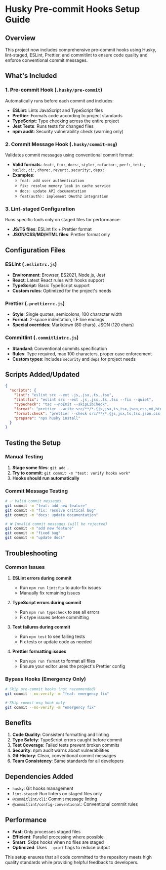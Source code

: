 # Husky Pre-commit Hooks Setup Guide

## Overview

This project now includes comprehensive pre-commit hooks using Husky, lint-staged, ESLint, Prettier, and commitlint to ensure code quality and enforce conventional commit messages.

## What's Included

### 1. Pre-commit Hook (`.husky/pre-commit`)
Automatically runs before each commit and includes:
- **ESLint**: Lints JavaScript and TypeScript files
- **Prettier**: Formats code according to project standards
- **TypeScript**: Type checking across the entire project
- **Jest Tests**: Runs tests for changed files
- **npm audit**: Security vulnerability check (warning only)

### 2. Commit Message Hook (`.husky/commit-msg`)
Validates commit messages using conventional commit format:
- **Valid formats**: `feat:`, `fix:`, `docs:`, `style:`, `refactor:`, `perf:`, `test:`, `build:`, `ci:`, `chore:`, `revert:`, `security:`, `deps:`
- **Examples**:
  - `feat: add user authentication`
  - `fix: resolve memory leak in cache service`
  - `docs: update API documentation`
  - `feat(auth): implement OAuth2 integration`

### 3. Lint-staged Configuration
Runs specific tools only on staged files for performance:
- **JS/TS files**: ESLint fix + Prettier format
- **JSON/CSS/MD/HTML files**: Prettier format only

## Configuration Files

### ESLint (`.eslintrc.js`)
- **Environment**: Browser, ES2021, Node.js, Jest
- **React**: Latest React rules with hooks support
- **TypeScript**: Basic TypeScript support
- **Custom rules**: Optimized for the project's needs

### Prettier (`.prettierrc.js`)
- **Style**: Single quotes, semicolons, 100 character width
- **Format**: 2-space indentation, LF line endings
- **Special overrides**: Markdown (80 chars), JSON (120 chars)

### Commitlint (`.commitlintrc.js`)
- **Standard**: Conventional commits specification
- **Rules**: Type required, max 100 characters, proper case enforcement
- **Custom types**: Includes `security` and `deps` for project needs

## Scripts Added/Updated

```json
{
  "scripts": {
    "lint": "eslint src --ext .js,.jsx,.ts,.tsx",
    "lint:fix": "eslint src --ext .js,.jsx,.ts,.tsx --fix --quiet",
    "typecheck": "tsc --noEmit --skipLibCheck",
    "format": "prettier --write src/**/*.{js,jsx,ts,tsx,json,css,md,html} --ignore-path .gitignore",
    "format:check": "prettier --check src/**/*.{js,jsx,ts,tsx,json,css,md,html} --ignore-path .gitignore",
    "prepare": "npx husky install"
  }
}
```

## Testing the Setup

### Manual Testing
1. **Stage some files**: `git add .`
2. **Try to commit**: `git commit -m "test: verify hooks work"`
3. **Hooks should run automatically**

### Commit Message Testing
```bash
# ✅ Valid commit messages
git commit -m "feat: add new feature"
git commit -m "fix: resolve critical bug"
git commit -m "docs: update documentation"

# ❌ Invalid commit messages (will be rejected)
git commit -m "add new feature"
git commit -m "fixed bug"
git commit -m "update docs"
```

## Troubleshooting

### Common Issues

1. **ESLint errors during commit**
   - Run `npm run lint:fix` to auto-fix issues
   - Manually fix remaining issues

2. **TypeScript errors during commit**
   - Run `npm run typecheck` to see all errors
   - Fix type issues before committing

3. **Test failures during commit**
   - Run `npm test` to see failing tests
   - Fix tests or update code as needed

4. **Prettier formatting issues**
   - Run `npm run format` to format all files
   - Ensure your editor uses the project's Prettier config

### Bypass Hooks (Emergency Only)
```bash
# Skip pre-commit hooks (not recommended)
git commit --no-verify -m "feat: emergency fix"

# Skip commit-msg hook only
git commit --no-verify -m "emergency fix"
```

## Benefits

1. **Code Quality**: Consistent formatting and linting
2. **Type Safety**: TypeScript errors caught before commit
3. **Test Coverage**: Failed tests prevent broken commits
4. **Security**: npm audit warns about vulnerabilities
5. **Git History**: Clean, conventional commit messages
6. **Team Consistency**: Same standards for all developers

## Dependencies Added

- `husky`: Git hooks management
- `lint-staged`: Run linters on staged files only
- `@commitlint/cli`: Commit message linting
- `@commitlint/config-conventional`: Conventional commit rules

## Performance

- **Fast**: Only processes staged files
- **Efficient**: Parallel processing where possible
- **Smart**: Skips hooks when no files are staged
- **Optimized**: Uses `--quiet` flags to reduce output

This setup ensures that all code committed to the repository meets high quality standards while providing helpful feedback to developers.